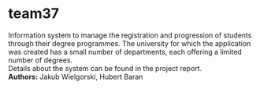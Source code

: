 # team37
Information system to manage the registration and progression of students through their degree programmes. The university for which the application was created has a small number of departments, each offering a limited number of degrees.
<br>Details about the system can be found in the project report.
<br><strong>Authors:</strong> Jakub Wielgorski, Hubert Baran
